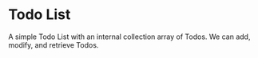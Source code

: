 # Todo List

A simple Todo List with an internal collection array of Todos. We can add, modify, and retrieve Todos.
